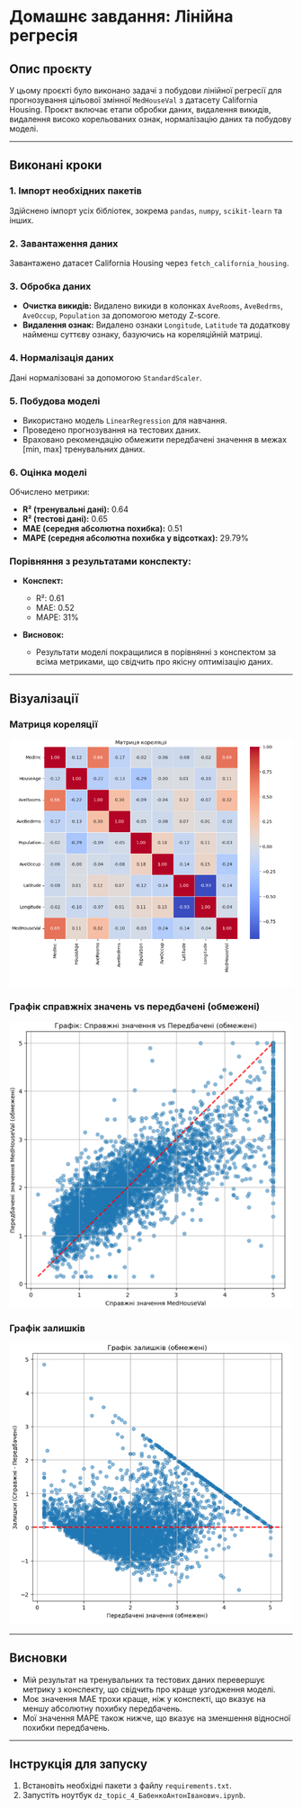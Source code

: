 
# Домашнє завдання: Лінійна регресія

## Опис проєкту
У цьому проєкті було виконано задачі з побудови лінійної регресії для прогнозування цільової змінної `MedHouseVal` з датасету California Housing. Проєкт включає етапи обробки даних, видалення викидів, видалення високо корельованих ознак, нормалізацію даних та побудову моделі.

---

## Виконані кроки

### 1. Імпорт необхідних пакетів
Здійснено імпорт усіх бібліотек, зокрема `pandas`, `numpy`, `scikit-learn` та інших.

### 2. Завантаження даних
Завантажено датасет California Housing через `fetch_california_housing`.

### 3. Обробка даних
- **Очистка викидів:** Видалено викиди в колонках `AveRooms`, `AveBedrms`, `AveOccup`, `Population` за допомогою методу Z-score.
- **Видалення ознак:** Видалено ознаки `Longitude`, `Latitude` та додаткову найменш суттєву ознаку, базуючись на кореляційній матриці.

### 4. Нормалізація даних
Дані нормалізовані за допомогою `StandardScaler`.

### 5. Побудова моделі
- Використано модель `LinearRegression` для навчання.
- Проведено прогнозування на тестових даних.
- Враховано рекомендацію обмежити передбачені значення в межах [min, max] тренувальних даних.

### 6. Оцінка моделі
Обчислено метрики:
- **R² (тренувальні дані):** 0.64
- **R² (тестові дані):** 0.65
- **MAE (середня абсолютна похибка):** 0.51
- **MAPE (середня абсолютна похибка у відсотках):** 29.79%

### Порівняння з результатами конспекту:

- **Конспект:**
  - R²: 0.61
  - MAE: 0.52
  - MAPE: 31%

- **Висновок:**
  - Результати моделі покращилися в порівнянні з конспектом за всіма метриками, що свідчить про якісну оптимізацію даних.


---

## Візуалізації
### Матриця кореляції
![Матриця кореляції](matrix_correlation.png)
### Графік справжніх значень vs передбачені (обмежені)
![Графік: Справжні значення vs Передбачені](graph.png)

### Графік залишків
![Графік залишків](residuals.png)

---

## Висновки
- Мій результат на тренувальних та тестових даних перевершує метрику з конспекту, що свідчить про краще узгодження моделі.
- Моє значення MAE трохи краще, ніж у конспекті, що вказує на меншу абсолютну похибку передбачень.
- Мої значення MAPE також нижче, що вказує на зменшення відносної похибки передбачень.

---

## Інструкція для запуску
1. Встановіть необхідні пакети з файлу `requirements.txt`.
2. Запустіть ноутбук `dz_topic_4_БабенкоАнтонІванович.ipynb`.
